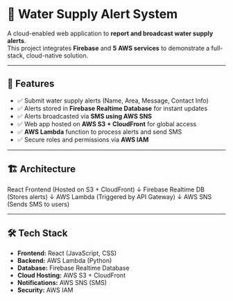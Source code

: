 # 🚰 Water Supply Alert System

A cloud-enabled web application to **report and broadcast water supply alerts**.  
This project integrates **Firebase** and **5 AWS services** to demonstrate a full-stack, cloud-native solution.

---

## 🌟 Features
- ✅ Submit water supply alerts (Name, Area, Message, Contact Info)  
- ✅ Alerts stored in **Firebase Realtime Database** for instant updates  
- ✅ Alerts broadcasted via **SMS using AWS SNS**  
- ✅ Web app hosted on **AWS S3 + CloudFront** for global access  
- ✅ **AWS Lambda** function to process alerts and send SMS  
- ✅ Secure roles and permissions via **AWS IAM**  

---

## 🏗️ Architecture
React Frontend (Hosted on S3 + CloudFront)
↓
Firebase Realtime DB (Stores alerts)
↓
AWS Lambda (Triggered by API Gateway)
↓
AWS SNS (Sends SMS to users)

---

## 🛠️ Tech Stack
- **Frontend:** React (JavaScript, CSS)  
- **Backend:** AWS Lambda (Python)  
- **Database:** Firebase Realtime Database  
- **Cloud Hosting:** AWS S3 + CloudFront  
- **Notifications:** AWS SNS (SMS)  
- **Security:** AWS IAM  


